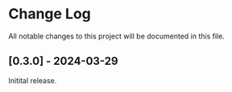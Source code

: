 
# Change Log
All notable changes to this project will be documented in this file.
 
## [0.3.0] - 2024-03-29
  
Initital release.
 